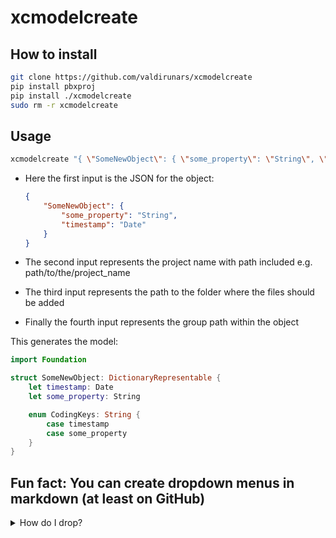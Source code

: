 # xcmodelcreate

## How to install
```bash
git clone https://github.com/valdirunars/xcmodelcreate
pip install pbxproj
pip install ./xcmodelcreate
sudo rm -r xcmodelcreate
```

## Usage

```bash
xcmodelcreate "{ \"SomeNewObject\": { \"some_property\": \"String\", \"timestamp\": \"Date\" } }" Kraken "Sources/Models" "Sources/Models"
```

- Here the first input is the JSON for the object:

	```JSON
	{
		"SomeNewObject": {
			"some_property": "String",
			"timestamp": "Date"
		}
	}
	```

- The second input represents the project name with path included e.g. path/to/the/project_name

- The third input represents the path to the folder where the files should be added

- Finally the fourth input represents the group path within the object

This generates the model:

```swift
import Foundation

struct SomeNewObject: DictionaryRepresentable {
	let timestamp: Date
	let some_property: String

	enum CodingKeys: String {
		case timestamp
		case some_property
	}
}
```

## Fun fact: You can create dropdown menus in markdown (at least on GitHub)

<details>
<summary>How do I drop?</summary>
<details>
<summary>I'll tell you how</summary>
... like it's hot

```markdown
<details>
<summary>Outer Arrow</summary>
<details>
<summary>Inner Arrow</summary>
Drop it like it's hot
</details>
</details>
```
</details>
</details>
